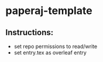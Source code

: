 # paperaj-template

## Instructions:

* set repo permissions to read/write
* set entry.tex as overleaf entry
